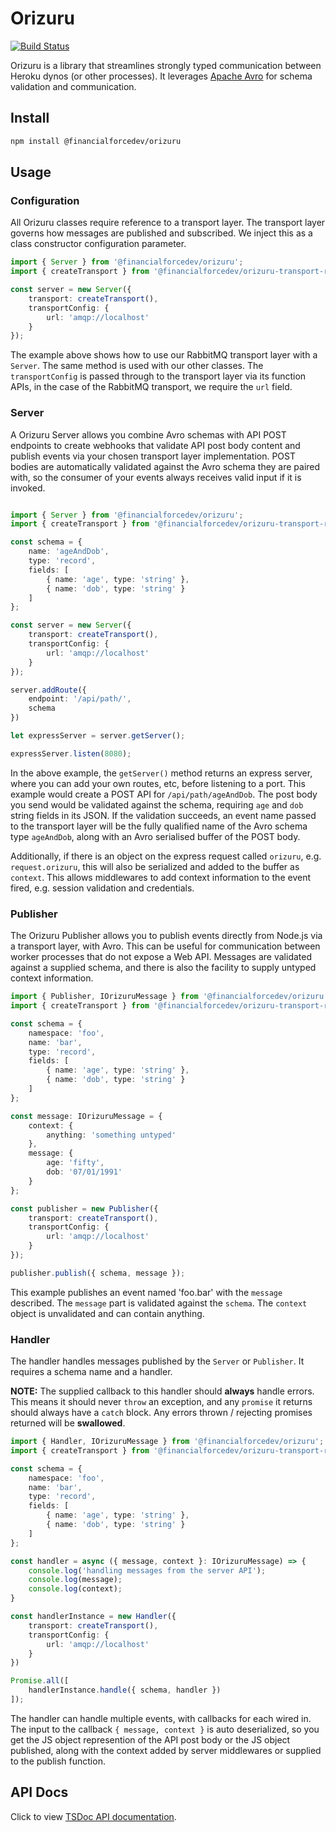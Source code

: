 # Orizuru

[![Build Status](https://travis-ci.org/financialforcedev/orizuru.svg?branch=master)](https://travis-ci.org/financialforcedev/orizuru)

Orizuru is a library that streamlines strongly typed communication between Heroku dynos (or other processes).
It leverages [Apache Avro](https://avro.apache.org/) for schema validation and communication.

## Install

```bash
npm install @financialforcedev/orizuru
```

## Usage

### Configuration

All Orizuru classes require reference to a transport layer. The transport layer governs how messages are published and 
subscribed. We inject this as a class constructor configuration parameter.

```typescript
import { Server } from '@financialforcedev/orizuru';
import { createTransport } from '@financialforcedev/orizuru-transport-rabbitmq';

const server = new Server({
	transport: createTransport(),
	transportConfig: {
		url: 'amqp://localhost'
	}
});

```

The example above shows how to use our RabbitMQ transport layer with a ```Server```. The same method is used with our other classes.
The ```transportConfig``` is passed through to the transport layer via its function APIs, in the case of the RabbitMQ transport, we require
the ```url``` field.

### Server

A Orizuru Server allows you combine Avro schemas with API POST endpoints to create webhooks that validate API post body content and publish events
via your chosen transport layer implementation. POST bodies are automatically validated against the Avro schema they are paired with, so the consumer
of your events always receives valid input if it is invoked.

```typescript

import { Server } from '@financialforcedev/orizuru';
import { createTransport } from '@financialforcedev/orizuru-transport-rabbitmq';

const schema = {
	name: 'ageAndDob',
	type: 'record',
	fields: [
		{ name: 'age', type: 'string' },
		{ name: 'dob', type: 'string' }
	]
};

const server = new Server({
	transport: createTransport(),
	transportConfig: {
		url: 'amqp://localhost'
	}
});

server.addRoute({
	endpoint: '/api/path/',
	schema
})

let expressServer = server.getServer();

expressServer.listen(8080);
```

In the above example, the ```getServer()``` method returns an express server, where you can add your own routes, etc, before listening to a port. This example would create a POST API for ```/api/path/ageAndDob```. The post body you send would be validated against the schema, requiring ```age``` and ```dob``` string fields in its JSON. If the validation succeeds, an event name passed to the transport layer will be the fully qualified name of the Avro schema type ```ageAndDob```, along with an Avro serialised buffer of the POST body.

Additionally, if there is an object on the express request called ```orizuru```, e.g. ```request.orizuru```, this will also be serialized and added to the buffer as ```context```. This allows middlewares to add context information to the event fired, e.g. session validation and credentials.

### Publisher

The Orizuru Publisher allows you to publish events directly from Node.js via a transport layer, with Avro. This can be useful for communication between worker processes that do not expose a Web API. Messages are validated against a supplied schema, and there is also the facility to supply untyped context information.

```typescript
import { Publisher, IOrizuruMessage } from '@financialforcedev/orizuru';
import { createTransport } from '@financialforcedev/orizuru-transport-rabbitmq';

const schema = {
	namespace: 'foo',
	name: 'bar',
	type: 'record',
	fields: [
		{ name: 'age', type: 'string' },
		{ name: 'dob', type: 'string' }
	]
};

const message: IOrizuruMessage = {
	context: {
		anything: 'something untyped'
	},
	message: {
		age: 'fifty',
		dob: '07/01/1991'
	}
};

const publisher = new Publisher({
	transport: createTransport(),
	transportConfig: {
		url: 'amqp://localhost'
	}
});

publisher.publish({ schema, message });
```

This example publishes an event named 'foo.bar' with the ```message``` described. The ```message``` part is validated against the ```schema```. The ```context``` object is unvalidated and can contain anything.

### Handler

The handler handles messages published by the ```Server``` or ```Publisher```. It requires a schema name and a handler.

**NOTE:** The supplied callback to this handler should **always** handle errors.
This means it should never ```throw``` an exception, and any ```promise``` it returns should always have a ```catch``` block. Any errors thrown / rejecting promises returned will be **swallowed**.

```typescript
import { Handler, IOrizuruMessage } from '@financialforcedev/orizuru';
import { createTransport } from '@financialforcedev/orizuru-transport-rabbitmq';

const schema = {
	namespace: 'foo',
	name: 'bar',
	type: 'record',
	fields: [
		{ name: 'age', type: 'string' },
		{ name: 'dob', type: 'string' }
	]
};

const handler = async ({ message, context }: IOrizuruMessage) => {
	console.log('handling messages from the server API');
	console.log(message);
	console.log(context);
}

const handlerInstance = new Handler({
	transport: createTransport(),
	transportConfig: {
		url: 'amqp://localhost'
	}
})

Promise.all([
	handlerInstance.handle({ schema, handler })
]);
```

The handler can handle multiple events, with callbacks for each wired in. The input to the callback ```{ message, context }``` is auto deserialized, so you get the JS object represention of the API post body or the JS object published, along with the context added by server middlewares or supplied to the publish function.


## API Docs

Click to view [TSDoc API documentation](http://htmlpreview.github.io/?https://github.com/financialforcedev/orizuru/blob/master/doc/index.html).
